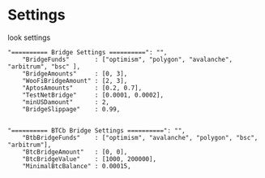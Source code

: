 # Settings

look settings

    "========== Bridge Settings ==========": "",
        "BridgeFunds"       : ["optimism", "polygon", "avalanche", "arbitrum", "bsc" ], 
        "BridgeAmounts"     : [0, 3],
        "WooFiBridgeAmount" : [2, 3],
        "AptosAmounts"      : [0.2, 0.7],
        "TestNetBridge"     : [0.0001, 0.0002],
        "minUSDamount"      : 2,
        "BridgeSlippage"    : 0.99,

    
    "========== BTCb Bridge Settings ==========": "",
        "BtbBridgeFunds"    : ["optimism", "avalanche", "polygon", "bsc", "arbitrum"],
        "BtcBridgeAmount"   : [0, 0],
        "BtcBridgeValue"    : [1000, 200000],
        "MinimalBtcBalance" : 0.00015,
